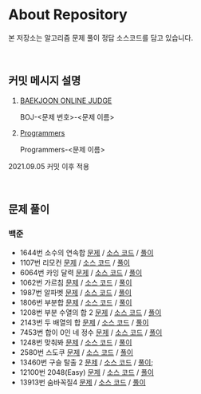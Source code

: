 # About Repository

본 저장소는 알고리즘 문제 풀이 정답 소스코드를 담고 있습니다.

<br/>

## 커밋 메시지 설명

1. [BAEKJOON ONLINE JUDGE](https://www.acmicpc.net)

    BOJ-<문제 번호>-<문제 이름>

2. [Programmers](https://programmers.co.kr)

    Programmers-<문제 이름>

2021.09.05 커밋 이후 적용

<br/>

## 문제 풀이

### 백준

- 1644번 소수의 연속합 [문제](https://www.acmicpc.net/problem/1644) / [소스 코드](BOJ/1644-prime_sum.cpp) / [풀이](https://distinct-bulb-c95.notion.site/1644-85119f79ffce4bfd9fcc1b91da36e288)
- 1107번 리모컨 [문제](https://www.acmicpc.net/problem/1107) / [소스 코드](BOJ/1107-remotecontroller.cpp) / [풀이](https://distinct-bulb-c95.notion.site/1107-0a7ecbe49469467da7846c65c48f720a)
- 6064번 카잉 달력 [문제](https://www.acmicpc.net/problem/1107) / [소스 코드](BOJ/6064-kaying.cpp) / [풀이](https://distinct-bulb-c95.notion.site/6064-5723fe949b8f45b7ac9e98394e808312)
- 1062번 가르침 [문제](https://www.acmicpc.net/problem/1062) / [소스 코드](BOJ/1062-teaching.cpp) / [풀이](https://distinct-bulb-c95.notion.site/1062-fe95166c182044f08afdd20aeafe613c)
- 1987번 알파벳 [문제](https://www.acmicpc.net/problem/1987) / [소스 코드](BOJ/1987-alphabet.cpp) / [풀이](https://distinct-bulb-c95.notion.site/1987-20bda1feafc74e7e9cac576158622b9c)
- 1806번 부분합 [문제](https://www.acmicpc.net/problem/1806) / [소스 코드](BOJ/1806-part_sum.cpp) / [풀이](https://distinct-bulb-c95.notion.site/1806-67110c6fdebb4c6a8341116d345a8056)
- 1208번 부분 수열의 합 2 [문제](https://www.acmicpc.net/problem/1208) / [소스 코드](BOJ/1208-subseries_sum_2.cpp) / [풀이](https://distinct-bulb-c95.notion.site/1208-2-b6d4f98fc87645639c91e7330cfafc62)
- 2143번 두 배열의 합 [문제](https://www.acmicpc.net/problem/2143) / [소스 코드](BOJ/2143-two_array_sum.cpp) / [풀이](https://distinct-bulb-c95.notion.site/2143-485a1d52d38946a497553b0b26b1d90f)
- 7453번 합이 0인 네 정수 [문제](https://www.acmicpc.net/problem/7453) / [소스 코드](BOJ/7453-four_num_sum_0.cpp) / [풀이](https://distinct-bulb-c95.notion.site/7453-0-1afbe512e51444f9b859a0ab2313ead4)
- 1248번 맞춰봐 [문제](https://www.acmicpc.net/problem/1248) / [소스 코드](BOJ/1248-give_answer.cpp) / [풀이](https://distinct-bulb-c95.notion.site/1248-438162ce2d354fcb8226d6c967e4b019)
- 2580번 스도쿠 [문제](https://www.acmicpc.net/problem/2580) / [소스 코드](BOJ/2580-sudoku.cpp) / [풀이](https://distinct-bulb-c95.notion.site/2580-7bd5452b86904cbf836a85681be3587f)
- 13460번 구슬 탈출 2 [문제](https://www.acmicpc.net/problem/13460) / [소스 코드](BOJ/13460-ball_exit.cpp) / [풀이](https://distinct-bulb-c95.notion.site/13460-2-1a168125551844e998c423d4fe76697a);
- 12100번 2048(Easy) [문제](https://www.acmicpc.net/problem/12100) / [소스 코드](BOJ/12100-2048(Easy).cpp) / [풀이](https://distinct-bulb-c95.notion.site/12100-2048-Easy-3fd52d3229fd4f93b2410e64afbb67f7)
- 13913번 숨바꼭질4 [문제](https://www.acmicpc.net/problem/13913) / [소스 코드](BOJ/13913-hide_and_seek_4.cpp) / [풀이](https://distinct-bulb-c95.notion.site/13913-4-c2166c67093340be8076bbfc2bf3f41c)